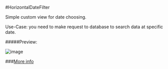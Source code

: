 
#HorizontalDateFilter

Simple custom view for date choosing. 

Use-Case: you need to make request to database to search data at specific date. 

#####Preview:

![image](https://www.dropbox.com/s/czqnvolg6o67xf4/horizontal_date_filter_demo.png?dl=1)


###[More info](http://)